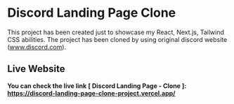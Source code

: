 # Discord Landing Page Clone

This project has been created just to showcase my React, Next.js, Tailwind CSS abilities. The project has been cloned by using original discord website (www.discord.com).

## Live Website

**You can check the live link**
**[ Discord Landing Page - Clone ]: https://discord-landing-page-clone-project.vercel.app/**
